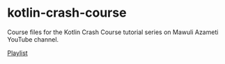 # kotlin-crash-course

Course files for the Kotlin Crash Course tutorial series on Mawuli Azameti YouTube channel.

[Playlist](https://www.youtube.com/watch?v=fT_0dOwMSl4&list=PL6Tv74H-CADCZ6oxjtqoSXOvEOpyQAG-Q&index=6)
